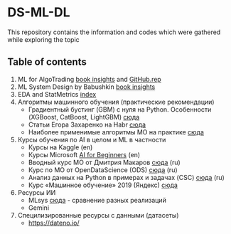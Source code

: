 # DS-ML-DL
This repository contains the information and codes which were gathered while exploring the topic
## Table of contents
1. ML for AlgoTrading [book insights](https://github.com/OlegVstv/DS-ML-DL/blob/main/ML%20AlgoTrading/Hands-On-Machine-Learning-for-Algorithmic-Trading/book_insights.md) and [GitHub.rep](https://github.com/PacktPublishing/Hands-On-Machine-Learning-for-Algorithmic-Trading/?tab=readme-ov-file#hands-on-machine-learning-for-algorithmic-trading)
2. ML System Design by Babushkin [book insights](https://github.com/OlegVstv/DS-ML-DL/blob/main/ML%20System%20Design/ml_system_design_index.md) 
3. EDA and StatMetrics [index](https://github.com/OlegVstv/DS-ML-DL/blob/main/EDA%20and%20StatMetrics/index.md)
4. Алгоритмы машинного обучения (практические рекомендации)
   - Градиентный бустинг (GBM) с нуля на Python. Особенности (XGBoost, CatBoost, LightGBM) [сюда](https://habr.com/ru/articles/799725/)
   - Статьи Егора Захаренко на Habr [сюда](https://habr.com/ru/users/egaoharu_kensei/publications/articles/)
   - Наиболее применимые алгоритмы МО на практике [сюда](https://proglib.io/p/5-klassicheskih-algoritmov-mashinnogo-obucheniya-o-kotoryh-vam-obyazatelno-sleduet-znat-2022-08-16)
5. Курсы обучения по AI в целом и ML в частности 
   - Курсы на Kaggle (en)
   - Курсы Microsoft [AI for Beginners](https://github.com/microsoft/AI-For-Beginners?tab=readme-ov-file) (en)
   - Вводный курс МО от Дмитрия Макаров [сюда](https://www.youtube.com/playlist?list=PLX9afROa9MG19JK0JMoy4tIrHvx_z6dHZ) (ru)
   - Курс по МО от OpenDataScience (ODS) [сюда](https://habr.com/ru/companies/ods/articles/322626/) (ru)
   - Анализ данных на Python в примерах и задачах (CSC) [сюда](https://www.youtube.com/playlist?list=PLlb7e2G7aSpRb95_Wi7lZ-zA6fOjV3_l7) (ru)
   - Курс «Машинное обучение» 2019 (Яндекс) [сюда](https://www.youtube.com/playlist?list=PLJOzdkh8T5krxc4HsHbB8g8f0hu7973fK)
6. Ресурсы ИИ
   - MLsys [сюда](https://arena.lmsys.org/) - сравнение разных реализаций
   - Gemini
7. Специлизированные ресурсы с данными (датасеты)
   - https://dateno.io/
